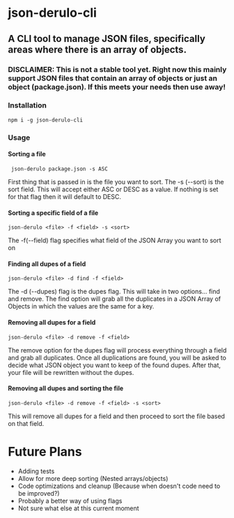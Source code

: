 # json-derulo-cli

## A CLI tool to manage JSON files, specifically areas where there is an array of objects.

### DISCLAIMER: This is not a stable tool yet. Right now this mainly support JSON files that contain an array of objects or just an object (package.json). If this meets your needs then use away!

### Installation
` npm i -g json-derulo-cli `

### Usage

#### Sorting a file 
` json-derulo package.json -s ASC`

First thing that is passed in is the file you want to sort. The -s (--sort) is the sort field.
This will accept either ASC or DESC as a value. If nothing is set for that flag then it will default to DESC.


#### Sorting a specific field of a file

` json-derulo <file> -f <field> -s <sort> `

The -f(--field) flag specifies what field of the JSON Array you want to sort on

#### Finding all dupes of a field

`json-derulo <file> -d find -f <field>`

The -d (--dupes) flag is the dupes flag. This will take in two options... find and remove. The find option 
will grab all the duplicates in a JSON Array of Objects in which the values are the same for a key.

#### Removing all dupes for a field

` json-derulo <file> -d remove -f <field> `

The remove option for the dupes flag will process everything through a field and grab all duplicates. Once
all duplications are found, you will be asked to decide what JSON object you want to keep of the found dupes.
After that, your file will be rewritten without the dupes.

#### Removing all dupes and sorting the file

` json-derulo <file> -d remove -f <field> -s <sort> `

This will remove all dupes for a field and then proceed to sort the file based on that field. 

# Future Plans

* Adding tests
* Allow for more deep sorting (Nested arrays/objects)
* Code optimizations and cleanup (Because when doesn't code need to be improved?)
* Probably a better way of using flags
* Not sure what else at this current moment